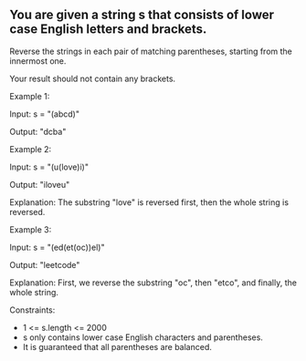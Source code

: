 ## You are given a string s that consists of lower case English letters and brackets.

Reverse the strings in each pair of matching parentheses, starting from the innermost one.

Your result should not contain any brackets.

 

Example 1:

Input: s = "(abcd)"

Output: "dcba"

Example 2:

Input: s = "(u(love)i)"

Output: "iloveu"

Explanation: The substring "love" is reversed first, then the whole string is reversed.

Example 3:

Input: s = "(ed(et(oc))el)"

Output: "leetcode"

Explanation: First, we reverse the substring "oc", then "etco", and finally, the whole string.
 

Constraints:

- 1 <= s.length <= 2000
- s only contains lower case English characters and parentheses.
- It is guaranteed that all parentheses are balanced.
